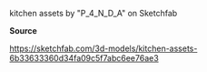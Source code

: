 kitchen assets by "P_4_N_D_A" on Sketchfab

**Source**

https://sketchfab.com/3d-models/kitchen-assets-6b33633360d34fa09c5f7abc6ee76ae3
